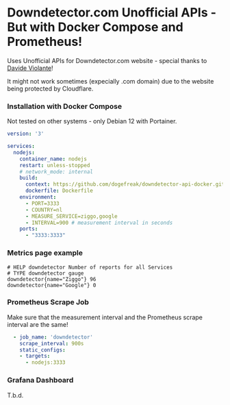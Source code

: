 # Downdetector.com Unofficial APIs - But with Docker Compose and Prometheus!

Uses Unofficial APIs for Downdetector.com website - special thanks to [Davide Violante](https://github.com/DavideViolante/)!

It might not work sometimes (expecially .com domain) due to the website being protected by Cloudflare.

### Installation with Docker Compose
Not tested on other systems - only Debian 12 with Portainer.
```yml
version: '3'

services:
  nodejs:
    container_name: nodejs
    restart: unless-stopped
    # network_mode: internal
    build:
      context: https://github.com/dogefreak/downdetector-api-docker.git
      dockerfile: Dockerfile
    environment:
      - PORT=3333
      - COUNTRY=nl
      - MEASURE_SERVICE=ziggo,google
      - INTERVAL=900 # measurement interval in seconds 
    ports:
      - "3333:3333"
```
### Metrics page example
```
# HELP downdetector Number of reports for all Services
# TYPE downdetector gauge
downdetector{name="Ziggo"} 96
downdetector{name="Google"} 0
```

### Prometheus Scrape Job
Make sure that the measurement interval and the Prometheus scrape interval are the same!
```yml
  - job_name: 'downdetector'
    scrape_interval: 900s
    static_configs:
    - targets:
      - nodejs:3333
```

### Grafana Dashboard
T.b.d.

